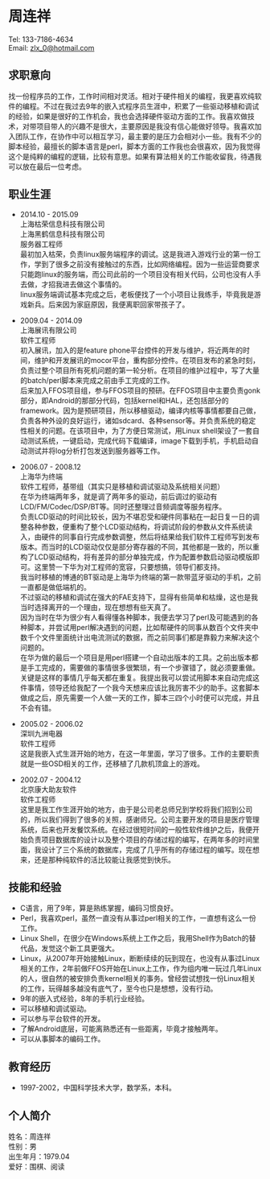 周连祥
======

Tel: 133-7186-4634  
Email: zlx_0@hotmail.com   

求职意向
--------

找一份程序员的工作，工作时间相对灵活。相对于硬件相关的编程，我更喜欢纯软件的编程。不过在我过去9年的嵌入式程序员生涯中，积累了一些驱动移植和调试的经验，如果是很好的工作机会，我也会选择硬件驱动方面的工作。我喜欢做技术，对带项目带人的兴趣不是很大，主要原因是我没有信心能做好领导。我喜欢加入团队工作，在协作中可以相互学习，最主要的是压力会相对小一些。我有不少的脚本经验，最擅长的脚本语言是perl，脚本方面的工作我也会很喜欢，因为我觉得这个是纯粹的编程的逻辑，比较有意思。如果有算法相关的工作能收留我，待遇我可以放在最后一位考虑。

职业生涯
-----------------------
* 2014.10 - 2015.09  
上海枯荣信息科技有限公司  
上海黑鹤信息科技有限公司  
服务器工程师  
最初加入枯荣，负责linux服务端程序的调试。这是我进入游戏行业的第一份工作，学到了很多之前没有接触过的东西，比如网络编程。因为一些运营商要求只能跑linux的服务端，而公司此前的一个项目没有相关代码，公司也没有人手去做，才招我进去做这个事情的。  
linux服务端调试基本完成之后，老板便找了一个小项目让我练手，毕竟我是游戏新兵。后来因为家庭原因，我便离职回家带孩子了。  

* 2009.04 - 2014.09  
上海展讯有限公司  
软件工程师  
初入展讯，加入的是feature phone平台控件的开发与维护，将近两年的时间，维护和开发展讯的mocor平台，重构部分控件。在项目发布的紧急时刻，负责过整个项目所有死机问题的第一轮分析。在项目的维护过程中，写了大量的batch/perl脚本来完成之前由手工完成的工作。  
后来加入FFOS项目组，参与FFOS项目的预研。在FFOS项目中主要负责gonk部分，即Android的那部分代码，包括kernel和HAL，还包括部分的framework。因为是预研项目，所以移植驱动，编译内核等事情都要自己做，负责各种外设的良好运行，诸如sdcard、各种sensor等。并负责系统的稳定性相关的问题。在该项目中，为了方便日常测试，用Linux shell架设了一套自动测试系统，一键启动，完成代码下载编译，image下载到手机，手机启动自动测试并将log分析打包发送到服务器等工作。  

* 2006.07 - 2008.12  
上海华为终端   
软件工程师，基带组（其实只是移植和调试驱动及系统相关问题）   
在华为终端两年多，就是调了两年多的驱动，前后调过的驱动有LCD/FM/Codec/DSP/BT等。同时还整理过音频调度等服务程序。  
负责LCD驱动的时间比较长，因为不堪忍受和硬件同事粘在一起日复一日的调整各种参数，便重构了整个LCD驱动结构，将调试阶段的参数从文件系统读入，由硬件的同事自行完成参数调整，然后将结果给我们软件工程师写到发布版本。而当时的LCD驱动仅仅是部分寄存器的不同，其他都是一致的，所以重构了LCD驱动结构，将有差异的部分单独完成，作为配置参数启动驱动模版即可。这里赞一下华为对工程师的宽容，只要想搞，领导们都支持。   
我当时移植的博通的BT驱动是上海华为终端的第一款带蓝牙驱动的手机，之前一直都是做低端机的。  
不过驱动的移植和调试在强大的FAE支持下，显得有些简单和枯燥，这也是我当时选择离开的一个理由，现在想想有些天真了。  
因为当时在华为很少有人看得懂各种脚本，我便去学习了perl及可能遇到的各种脚本，并尝试用perl解决遇到的问题，比如帮硬件的同事从数百个文件夹中数千个文件里面统计出电流测试的数据，而之前同事们都是靠毅力来解决这个问题的。  
在华为做的最后一个项目是用perl搭建一个自动出版本的工具。之前出版本都是手工完成的，需要做的事情很多很繁琐，有一个步骤错了，就必须要重做。关键是这样的事情几乎每天都在重复。我提出我可以尝试用脚本来自动完成这件事情，领导还给我配了一个我今天想来应该比我厉害不少的助手。这套脚本做成之后，原先需要一个人做一天的工作，脚本三四个小时便可以完成，并且不会有错。  


* 2005.02 - 2006.02  
深圳九洲电器    
软件工程师  
这是我嵌入式生涯开始的地方，在这一年里面，学习了很多。工作的主要职责就是一些OSD相关的工作，还移植了几款机顶盒上的游戏。

* 2002.07 - 2004.12  
北京康大助友软件   
软件工程师    
这里是我工作生涯开始的地方，由于是公司老总师兄到学校将我们招到公司的，所以我们得到了很多的关照，感谢师兄。公司主要开发的项目是医疗管理系统，后来也开发餐饮系统。在经过很短时间的一般性软件维护之后，我便开始负责项目数据库的设计以及整个项目的存储过程的编写，在两年多的时间里面，我设计了三个系统的数据库，完成了几乎所有的存储过程的编写。现在想来，还是那种纯软件的活比较能让我感觉到快乐。

技能和经验
----------

* C语言，用了9年，算是熟练掌握，编码习惯良好。
* Perl，我喜欢perl，虽然一直没有从事过perl相关的工作，一直想有这么一份工作。
* Linux Shell，在很少在Windows系统上工作之后，我用Shell作为Batch的替代品，发觉这个新工具更强大。
* Linux，从2007年开始接触Linux，断断续续的玩到现在，也没有从事过Linux相关的工作，2年前做FFOS开始在Linux上工作，作为组内唯一玩过几年Linux的人，很自然的被安排负责kernel相关的事务。曾经尝试想找一份Linux相关的工作，玩得越多越没有底气了，至今也只是想想，没有行动。
* 9年的嵌入式经验，8年的手机行业经验。
* 可以移植和调试驱动。
* 可以参与平台软件的开发。
* 了解Android底层，可能离熟悉还有一些距离，毕竟才接触两年。
* 可以从事脚本的编码工作。


教育经历
--------

* 1997-2002，中国科学技术大学，数学系，本科。

个人简介
--------

姓名：周连祥  
性别：男  
出生年月：1979.04  
爱好：围棋、阅读  
